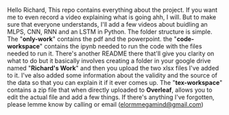 Hello Richard,
This repo contains everything about the project. If you want me to even record a video explaining what is going ahh, I will. But to make sure that everyone understands, I'll add a few videos about buidling an MLPS, CNN, RNN and an LSTM in Python.
The folder structure is simple. The "**only-work**" contains the pdf and the powerpoint. the "**code-workspace**" contains the ipynb needed to run the code with the files needed to run it. There's another README there that'll give you clarity on what to do but it basically involves creating a folder in your google drive named "**Richard's Work**" and then you upload the two xlsx files I've added to it. I've also added some information about the validity and the source of the data so that you can explain it if it ever comes up. The "**tex-workspace**" contains a zip file that when directly uploaded to **Overleaf**, allows you to edit the actual file and add a few things.
If there's anything I've forgotten, please lemme know by calling or email (elormmegamind@gmail.com)

